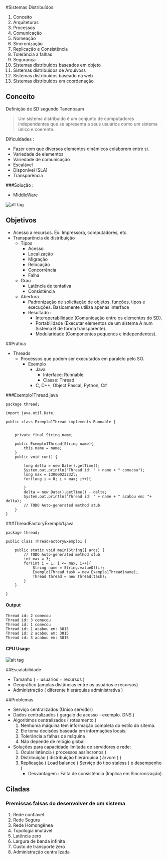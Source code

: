 #Sistemas Distribuídos
1. Conceito
2. Arquiteturas
3. Processos
4. Comunicação
5. Nomeação
6. Sincronização
7. Replicação e Consistência
8. Tolerância a falhas
9. Segurança
10. Sistemas distribuídos baseados em objeto
11. Sistemas distribuídos de Arquivoss
12. Sistemas distribuídos baseado na web
13. Sistemas distribuídos em coordenação

## Conceito
Definição de SD segundo Tanenbaum
    
>Um sistema distribuido é um conjunto de computadores 
>independentes que se apresenta a seus usuários como um
>sistema único e coerente.

Dificuldades :

- Fazer com que diversos elementos dinâmicos colaborem entre si.
- Variedade de elementos
- Variedade de comunicação
- Escalável
- Disponível (SLA)
- Transparência

###Solução : 

- MiddleWare

 ![alt tag](http://s29.postimg.org/nzmgbws53/crop.jpg)

## Objetivos
- Acesso a recursos. Ex: Impressora, computadores, etc.
- Transparência de distribuição
    - Tipos
        - Acesso
        - Localização
        - Migração
        - Relocação
        - Concorrência
        - Falha
    - Grau
        - Latência de tentativa
        - Consistência 
    - Abertura
        - Padronização de solicitação de objetos, funções, tipos e execuções. Basicamente utiliza apenas interface
        - Resultado :
            - Interoperabilidade (Comunicação entre os elementos do SD).
            - Portabilidade (Executar elementos de um sistema A num Sistema B de forma transparente).
            - Modularidade (Componentes pequenos e independentes).

##Prática

- Threads
    - Processos que podem ser executados em paralelo pelo SO.
        - Exemplo
            - Java
                - Interface:   Runnable
                - Classe:   Thread
            - C, C++, Object Pascal, Python, C#

###Exemplo1Thread.java
```
package thread;

import java.util.Date;

public class Exemplo1Thread implements Runnable {

	
	private final String name;
	
	public Exemplo1Thread(String name){
		this.name = name;
	}
	public void run() {
		
		long delta = new Date().getTime();
		System.out.println("Thread id: " + name + " comecou");
		long max = 13000023232l;
		for(long i = 0; i < max; i++){
			
		}
		delta = new Date().getTime() - delta;
		System.out.println("Thread id: " + name + " acabou em: "+ delta);
		// TODO Auto-generated method stub
	}
}
```

###ThreadFactoryExemplo1.java
```
package thread;

public class ThreadFactoryExemplo1 {

	public static void main(String[] args) {
		// TODO Auto-generated method stub
		int max = 3;
		for(int i = 1; i <= max; i++){
			String name = String.valueOf(i);
			Exemplo1Thread task = new Exemplo1Thread(name);
			Thread thread = new Thread(task);
		}
	}

}
```

#### Output
    Thread id: 2 comecou
    Thread id: 3 comecou
    Thread id: 1 comecou
    Thread id: 1 acabou em: 3815
    Thread id: 2 acabou em: 3815
    Thread id: 3 acabou em: 3815

#### CPU Usage
![alt tag](http://s30.postimg.org/6lq5qmoap/Untitled.png)

##Escalabilidade

-   Tamanho ( + usuarios + recursos )
-   Geográfico (amplas distâncias entre os usuários e recursos)
-   Administração ( diferente hierárquias administrativa )

##Problemas
-   Serviço centralizados (Único servidor)
-   Dados centralizados ( gargalo de acesso - exemplo. DNS )
-   Algoritimos centralizados ( roteamento )
    1. Nenhuma máquina tem informação completa do estilo do sitema.
    2. Ele toma decisões baseada em informações locais.
    3. Tolerância a falhas de máquina
    4. Não depende de relógio global.
- Soluções para capacidade limitada de servidores e rede:
    1. Ocular latência ( processos assíncronos ) 
    2. Distribuição ( distribuição hierárquica ( árvore ) )
    3. Replicação ( Load balance ( Serviço do tipo staless ) e desempenho )
        - Desvantagem : Falta de consistência (Implica em Sincronização)

## Ciladas
### Premissas falsas do desenvolver de um sistema

1. Rede confiável
2. Rede Segura
3. Rede Homongênea
4. Topologia imutável
5. Latência zero
6. Largura de banda infinita
7. Custo de transporte zero
8. Administração centralizada
